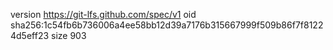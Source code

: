 version https://git-lfs.github.com/spec/v1
oid sha256:1c54fb6b736006a4ee58bb12d39a7176b315667999f509b86f7f81224d5eff23
size 903
